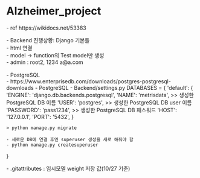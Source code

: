 # Alzheimer_project

<p>
- ref 
https://wikidocs.net/53383
</p>

<p>
- Backend 진행상황: Django 기본틀 <br>
    - html 연결 <br>
    - model -> function의 Test model만 생성 <br>
    - admin : root2, 1234 a@a.com <br>
<br>
- PostgreSQL <BR>
    - https://www.enterprisedb.com/downloads/postgres-postgresql-downloads
    - PostgreSQL
    - Backend/settings.py 
        DATABASES = {
            'default': {
                'ENGINE': 'django.db.backends.postgresql',
                'NAME': 'metrisdata',   >> 생성한 PostgreSQL DB 이름
                'USER': 'postgres',     >> 생성한 PostgreSQL DB user 이름
                'PASSWORD': 'pass1234', >> 생성한 PostgreSQL DB 패스워드
                'HOST': '127.0.0.1',
                'PORT': '5432',
            }
    
    > python manage.py migrate
    
    - 새로운 DB에 연결 후엔 superuser 생성을 새로 해줘야 함
    - python manage.py createsuperuser
    
}
</p>
- .gitattributes : 임시모델 weight 저장 값(10/27 기준)
